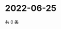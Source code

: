 # 2022-06-25

共 0 条

<!-- BEGIN WEIBO -->
<!-- 最后更新时间 Sat Jun 25 2022 04:01:17 GMT+0800 (China Standard Time) -->

<!-- END WEIBO -->
